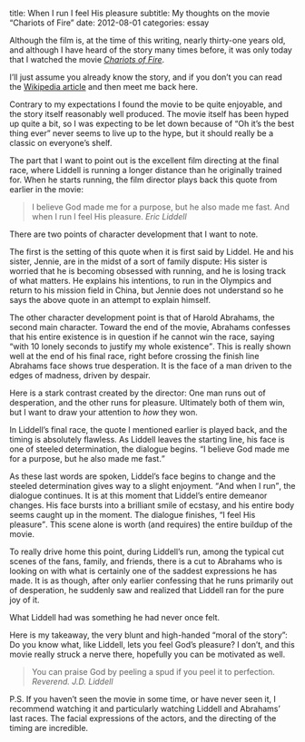 title: When I run I feel His pleasure
subtitle: My thoughts on the movie “Chariots of Fire”
date: 2012-08-01
categories: essay


Although the film is, at the time of this writing, nearly
thirty-one years old, and although I have heard of the story
many times before, it was only today that I watched the
movie [<cite>Chariots of Fire</cite>](http://www.imdb.com/title/tt0082158/).

I’ll just assume you already know the story, and if you don’t
you can read the [Wikipedia article](http://en.wikipedia.org/wiki/Chariots_of_Fire)
and then meet me back here.

Contrary to my expectations I found the movie to be quite enjoyable,
and the story itself reasonably well produced. The movie itself has
been hyped up quite a bit, so I was expecting to be let down because
of <q>Oh it’s the best thing ever</q> never seems to live up to the
hype, but it should really be a classic on everyone’s shelf.

The part that I want to point out is the excellent film directing at
the final race, where Liddell is running a longer distance than he
originally trained for. When he starts running, the film director
plays back this quote from earlier in the movie:

> I believe God made me for a purpose, but he also made
> me fast. And when I run I feel His pleasure. <cite>Eric Liddell</cite>

There are two points of character development that I want to note.

The first is the setting of this quote when it is first said by Liddel.
He and his sister, Jennie, are in the midst of a sort of family dispute:
His sister is worried that he is becoming obsessed with running, and
he is losing track of what matters. He explains his intentions, to
run in the Olympics and return to his mission field in China, but
Jennie does not understand so he says the above quote in an attempt
to explain himself.

The other character development point is that of Harold Abrahams, the
second main character. Toward the end of the movie, Abrahams confesses
that his entire existence is in question if he cannot win the race,
saying <q>with 10 lonely seconds to justify my whole existence</q>.
This is really shown well at the end of his final race, right before
crossing the finish line Abrahams face shows true desperation. It
is the face of a man driven to the edges of madness, driven by despair.

Here is a stark contrast created by the director: One man runs out of
desperation, and the other runs for pleasure. Ultimately both of them
win, but I want to draw your attention to *how* they won.

In Liddell’s final race, the quote I mentioned earlier is played back,
and the timing is absolutely flawless. As Liddell leaves the starting
line, his face is one of steeled determination, the dialogue begins.
<q>I believe God made me for a purpose, but he also made me fast.</q>

As these last words are spoken, Liddel’s face begins to change and the
steeled determination gives way to a slight enjoyment. <q>And when I run</q>,
the dialogue continues. It is at this moment that Liddel’s entire
demeanor changes. His face bursts into a brilliant smile of ecstasy,
and his entire body seems caught up in the moment. The dialogue
finishes, <q>I feel His pleasure</q>. This scene alone is worth (and
requires) the entire buildup of the movie.

To really drive home this point, during Liddell’s run, among the typical
cut scenes of the fans, family, and friends, there is a cut to Abrahams
who is looking on with what is certainly one of the saddest expressions
he has made. It is as though, after only earlier confessing that he runs
primarily out of desperation, he suddenly saw and realized that Liddell
ran for the pure joy of it.

What Liddell had was something he had never once felt.

Here is my takeaway, the very blunt and high-handed “moral of the story”:
Do you know what, like Liddell, lets you feel God’s pleasure? I don’t, and
this movie really struck a nerve there, hopefully you can be motivated as well.

> You can praise God by peeling a spud if you peel it
> to perfection. <cite>Reverend. J.D. Liddell</cite>

P.S. If you haven’t seen the movie in some time, or have never seen it, I
recommend watching it and particularly watching Liddell and Abrahams’ last
races. The facial expressions of the actors, and the directing of the
timing are incredible.
